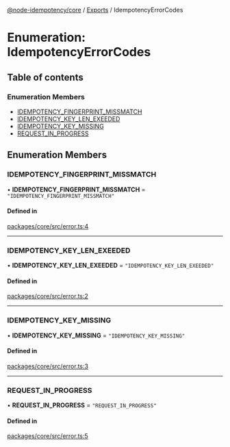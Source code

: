 [@node-idempotency/core](../README.md) / [Exports](../modules.md) / IdempotencyErrorCodes

# Enumeration: IdempotencyErrorCodes

## Table of contents

### Enumeration Members

- [IDEMPOTENCY_FINGERPRINT_MISSMATCH](IdempotencyErrorCodes.md#idempotency_fingerprint_missmatch)
- [IDEMPOTENCY_KEY_LEN_EXEEDED](IdempotencyErrorCodes.md#idempotency_key_len_exeeded)
- [IDEMPOTENCY_KEY_MISSING](IdempotencyErrorCodes.md#idempotency_key_missing)
- [REQUEST_IN_PROGRESS](IdempotencyErrorCodes.md#request_in_progress)

## Enumeration Members

### IDEMPOTENCY_FINGERPRINT_MISSMATCH

• **IDEMPOTENCY_FINGERPRINT_MISSMATCH** = `"IDEMPOTENCY_FINGERPRINT_MISSMATCH"`

#### Defined in

[packages/core/src/error.ts:4](https://github.com/mahendraHegde/idempotent-http/blob/addd6b0/packages/core/src/error.ts#L4)

---

### IDEMPOTENCY_KEY_LEN_EXEEDED

• **IDEMPOTENCY_KEY_LEN_EXEEDED** = `"IDEMPOTENCY_KEY_LEN_EXEEDED"`

#### Defined in

[packages/core/src/error.ts:2](https://github.com/mahendraHegde/idempotent-http/blob/addd6b0/packages/core/src/error.ts#L2)

---

### IDEMPOTENCY_KEY_MISSING

• **IDEMPOTENCY_KEY_MISSING** = `"IDEMPOTENCY_KEY_MISSING"`

#### Defined in

[packages/core/src/error.ts:3](https://github.com/mahendraHegde/idempotent-http/blob/addd6b0/packages/core/src/error.ts#L3)

---

### REQUEST_IN_PROGRESS

• **REQUEST_IN_PROGRESS** = `"REQUEST_IN_PROGRESS"`

#### Defined in

[packages/core/src/error.ts:5](https://github.com/mahendraHegde/idempotent-http/blob/addd6b0/packages/core/src/error.ts#L5)
